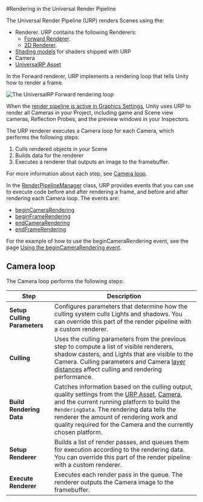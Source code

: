#Rendering in the Universal Render Pipeline

The Universal Render Pipeline (URP) renders Scenes using the:

- Renderer. URP contains the following Renderers:
    - [Forward Renderer](urp-forward-renderer.md).
    - [2D Renderer](Setup.md#2d-renderer-setup).
- [Shading models](shading-model.md) for shaders shipped with URP
- Camera
- [UniversalRP Asset](universalrp-asset.md)

In the Forward renderer, URP implements a rendering loop that tells Unity how to render a frame.



![The UniversalRP Forward rendering loop](Images/Graphics/Rendering_Flowchart.png)



When the [render pipeline is active in Graphics Settings](configuring-universalrp-for-use.md), Unity uses URP to render all Cameras in your Project, including game and Scene view cameras, Reflection Probes, and the preview windows in your Inspectors. 

The URP renderer executes a Camera loop for each Camera, which performs the following steps:

1. Culls rendered objects in your Scene
2. Builds data for the renderer
3. Executes a renderer that outputs an image to the framebuffer. 

For more information about each step, see [Camera loop](#Steps-in-the-camera-loop).

In the [RenderPipelineManager](https://docs.unity3d.com/ScriptReference/Rendering.RenderPipelineManager.html) class, URP provides events that you can use to execute code before and after rendering a frame, and before and after rendering each Camera loop. The events are:

* [beginCameraRendering](https://docs.unity3d.com/ScriptReference/Rendering.RenderPipelineManager-beginCameraRendering.html)
* [beginFrameRendering](https://docs.unity3d.com/ScriptReference/Rendering.RenderPipelineManager-beginFrameRendering.html)
* [endCameraRendering](https://docs.unity3d.com/ScriptReference/Rendering.RenderPipelineManager-endCameraRendering.html)
* [endFrameRendering](https://docs.unity3d.com/ScriptReference/Rendering.RenderPipelineManager-endFrameRendering.html)

For the example of how to use the beginCameraRendering event, see the page [Using the beginCameraRendering event](using-begincamerarendering.md). 

## Camera loop 

The Camera loop performs the following steps:

| Step                         | Description                                                  |
| ---------------------------- | ------------------------------------------------------------ |
| __Setup Culling Parameters__ | Configures parameters that determine how the culling system culls Lights and shadows. You can override this part of the render pipeline with a custom renderer. |
| __Culling__                  | Uses the culling parameters from the previous step to compute a list of visible renderers, shadow casters, and Lights that are visible to the Camera. Culling parameters and Camera [layer distances](https://docs.unity3d.com/ScriptReference/Camera-layerCullDistances.html) affect culling and rendering performance. |
| __Build Rendering Data__     | Catches information based on the culling output, quality settings from the [URP Asset](universalrp-asset.md), [Camera](cameras.md), and the current running platform to build the `RenderingData`. The rendering data tells the renderer the amount of rendering work and quality required for the Camera and the currently chosen platform. |
| __Setup Renderer__           | Builds a list of render passes, and queues them for execution according to the rendering data. You can override this part of the render pipeline with a custom renderer. |
| __Execute Renderer__         | Executes each render pass in the queue. The renderer outputs the Camera image to the framebuffer. |

